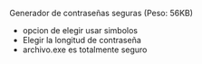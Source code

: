 Generador de contraseñas seguras (Peso: 56KB) 
- opcion de elegir usar simbolos
- Elegir la longitud de contraseña
- archivo.exe es totalmente seguro
